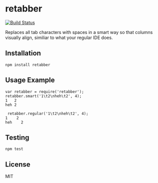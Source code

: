 # retabber

[![Build Status](https://travis-ci.org/syntaxhighlighter/retabber.svg)](https://travis-ci.org/syntaxhighlighter/retabber)

Replaces all tab characters with spaces in a smart way so that columns visually align, similiar to what your regular IDE does.

## Installation

    npm install retabber

## Usage Example

    var retabber = require('retabber');
    retabber.smart('1\t2\nheh\t2', 4);
    1   2
    heh 2
    
     retabber.regular('1\t2\nheh\t2', 4);
    1    2
    heh    2

## Testing

    npm test

## License

MIT

